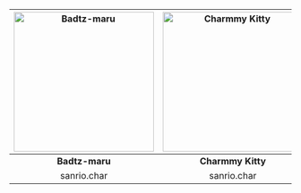 

<!---
github stop support image resize in []() format
https://stackoverflow.com/questions/24383700/resize-image-in-the-wiki-of-github-using-markdown
| ![Badtz-maru](https://i.pinimg.com/474x/2f/aa/03/2faa03efeee3137f39a4356d59b695f0.jpg) | ![Charmmy Kitty](https://i.pinimg.com/1200x/9b/89/a7/9b89a742252fb51b297277a3cf4de9b2.jpg) |
| Left  | Right |
--->

| <img src="https://i.pinimg.com/474x/2f/aa/03/2faa03efeee3137f39a4356d59b695f0.jpg" alt = "Badtz-maru" style="width:250px;height:250px" /> | <img src="https://i.pinimg.com/1200x/9b/89/a7/9b89a742252fb51b297277a3cf4de9b2.jpg" alt = "Charmmy Kitty" style="width:250px;height:250px"/> | <img src="https://i.pinimg.com/1200x/09/6a/1e/096a1e18f9c623c2536ed65d860df326.jpg" alt = "Chococat" style="width:250px;height:250px"/> | <img src="https://i.pinimg.com/564x/1d/9c/fa/1d9cfa5b7db062a939a8930b2ce4e8be.jpg" alt = "Cinnamoroll" style="width:250px;height:250px"/> | <img src="https://i.pinimg.com/564x/de/11/a6/de11a621fda227847d2895c8eeb4f6f6.jpg" alt = "Dear Daniel" style="width:250px;height:250px"/> | <img src="https://i.pinimg.com/564x/8d/bb/da/8dbbdadcefe5a3a7099565dc3b07e9d2.jpg" alt = "Deery-Lou" style="width:250px;height:250px"/> | <img src="https://i.pinimg.com/564x/84/a0/74/84a07434d8b01e4996013dcc6de721a3.jpg" alt = "Hello Kitty" style="width:250px;height:250px"/> | <img src="https://i.pinimg.com/564x/45/48/49/454849fad4226a3dd949883b9c554f91.jpg" alt = "Jewelpet" style="width:250px;height:250px"/> |	<img src="https://i.pinimg.com/564x/ea/ae/b5/eaaeb5a83b36c7386c72be8bfcfc14f0.jpg" alt = "Keroppi" style="width:250px;height:250px"/> | <img src="https://i.pinimg.com/564x/d6/84/06/d684069d7b01f4e8abc9e2fe4fdc9fbd.jpg" alt = "Kuromi" style="width:250px;height:250px"/> | <img src="https://i.pinimg.com/564x/44/3b/d4/443bd4de657572085c92f7ad78e35974.jpg" alt = "Little Twin Stars" style="width:250px;height:250px"/> | <img src="https://i.pinimg.com/564x/ed/12/1f/ed121f003e05a73a0d7e98221fd1a272.jpg" alt = "Mimmy" style="width:250px;height:250px"/> | <img src="https://i.pinimg.com/564x/6c/11/ea/6c11ea7c4bfe698b857af19526dd7b68.jpg" alt = "My Melody" style="width:250px;height:250px"/> | <img src="https://i.pinimg.com/750x/31/6a/59/316a59ef97ec56d22e71ab2d913d1f05.jpg" alt = "Pochacco" style="width:250px;height:250px"/> |
| :---: | :---: | :---: | :---: | :---: | :---: | :---: | :---: | :---: | :---: | :---: | :---: | :---: | :---: |
| **Badtz-maru**  |  **Charmmy Kitty** | **Chococat**  |  **Cinamoroll** | **Dear Daniel**  |  **Deery-Lou** | **Hello Kitty**  |  **Jewelpet** | **Keroppi**  |  **Kuromi** | **Little Twin Stars**  |  **Mimmy** | **My Melody**  |  **Pochacco** |
| sanrio.char         | sanrio.char       | sanrio.char         | sanrio.char       | sanrio.char         | sanrio.char       | sanrio.char         | sanrio.char       | sanrio.char         | sanrio.char       | sanrio.char         | sanrio.char       | sanrio.char         | sanrio.char       |



